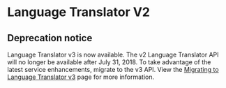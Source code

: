 # Language Translator V2

## Deprecation notice
Language Translator v3 is now available. The v2 Language Translator API will no longer be available after July 31, 2018.
To take advantage of the latest service enhancements, migrate to the v3 API.
View the [Migrating to Language Translator v3](https://console.bluemix.net/docs/services/language-translator/migrating.html) page for more information.
